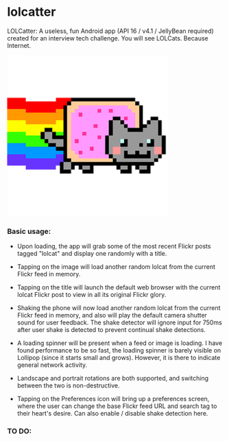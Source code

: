# lolcatter
LOLCatter: A useless, fun Android app (API 16 / v4.1 / JellyBean required) created for an interview tech challenge.  You will see LOLCats.  Because Internet.

![LauncherIcon](app/src/main/res/mipmap-xxhdpi/ic_launcher.png)

### Basic usage:
* Upon loading, the app will grab some of the most recent Flickr posts tagged "lolcat" and display one randomly with a title.
 
* Tapping on the image will load another random lolcat from the current Flickr feed in memory.

* Tapping on the title will launch the default web browser with the current lolcat Flickr post to view in all its original Flickr glory.

* Shaking the phone will now load another random lolcat from the current Flickr feed in memory, and also will play the default camera shutter sound for user feedback.  The shake detector will ignore input for 750ms after user shake is detected to prevent continual shake detections.

* A loading spinner will be present when a feed or image is loading.  I have found performance to be so fast, the loading spinner is barely visible on Lollipop (since it starts small and grows).  However, it is there to indicate general network activity.

* Landscape and portrait rotations are both supported, and switching between the two is non-destructive.

* Tapping on the Preferences icon will bring up a preferences screen, where the user can change the base Flickr feed URL and search tag to their heart's desire.  Can also enable / disable shake detection here.

### TO DO:
  
  
